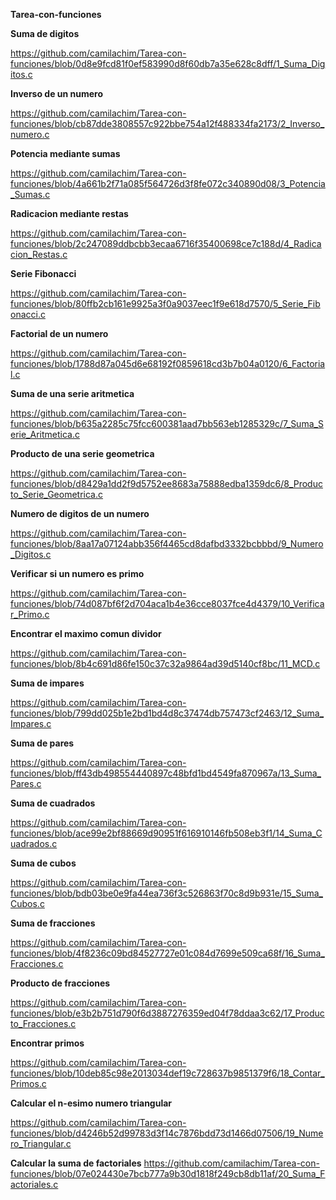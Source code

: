 **Tarea-con-funciones**

**Suma de digitos**

https://github.com/camilachim/Tarea-con-funciones/blob/0d8e9fcd81f0ef583990d8f60db7a35e628c8dff/1_Suma_Digitos.c

**Inverso de un numero**

https://github.com/camilachim/Tarea-con-funciones/blob/cb87dde3808557c922bbe754a12f488334fa2173/2_Inverso_numero.c

**Potencia mediante sumas**

https://github.com/camilachim/Tarea-con-funciones/blob/4a661b2f71a085f564726d3f8fe072c340890d08/3_Potencia_Sumas.c

**Radicacion mediante restas**

https://github.com/camilachim/Tarea-con-funciones/blob/2c247089ddbcbb3ecaa6716f35400698ce7c188d/4_Radicacion_Restas.c

**Serie Fibonacci**

https://github.com/camilachim/Tarea-con-funciones/blob/80ffb2cb161e9925a3f0a9037eec1f9e618d7570/5_Serie_Fibonacci.c

**Factorial de un numero**

https://github.com/camilachim/Tarea-con-funciones/blob/1788d87a045d6e68192f0859618cd3b7b04a0120/6_Factorial.c

**Suma de una serie aritmetica**

https://github.com/camilachim/Tarea-con-funciones/blob/b635a2285c75fcc600381aad7bb563eb1285329c/7_Suma_Serie_Aritmetica.c

**Producto de una serie geometrica**

https://github.com/camilachim/Tarea-con-funciones/blob/d8429a1dd2f9d5752ee8683a75888edba1359dc6/8_Producto_Serie_Geometrica.c

**Numero de digitos de un numero**

https://github.com/camilachim/Tarea-con-funciones/blob/8aa17a07124abb356f4465cd8dafbd3332bcbbbd/9_Numero_Digitos.c

**Verificar si un  numero es primo**

https://github.com/camilachim/Tarea-con-funciones/blob/74d087bf6f2d704aca1b4e36cce8037fce4d4379/10_Verificar_Primo.c

**Encontrar el maximo comun dividor**

https://github.com/camilachim/Tarea-con-funciones/blob/8b4c691d86fe150c37c32a9864ad39d5140cf8bc/11_MCD.c

**Suma de impares**

https://github.com/camilachim/Tarea-con-funciones/blob/799dd025b1e2bd1bd4d8c37474db757473cf2463/12_Suma_Impares.c

**Suma de pares**

https://github.com/camilachim/Tarea-con-funciones/blob/ff43db498554440897c48bfd1bd4549fa870967a/13_Suma_Pares.c

**Suma de cuadrados**

https://github.com/camilachim/Tarea-con-funciones/blob/ace99e2bf88669d90951f616910146fb508eb3f1/14_Suma_Cuadrados.c

**Suma de cubos**

https://github.com/camilachim/Tarea-con-funciones/blob/bdb03be0e9fa44ea736f3c526863f70c8d9b931e/15_Suma_Cubos.c

**Suma de fracciones**

https://github.com/camilachim/Tarea-con-funciones/blob/4f8236c09bd84527727e01c084d7699e509ca68f/16_Suma_Fracciones.c

**Producto de fracciones**

https://github.com/camilachim/Tarea-con-funciones/blob/e3b2b751d790f6d3887276359ed04f78ddaa3c62/17_Producto_Fracciones.c

**Encontrar primos**

https://github.com/camilachim/Tarea-con-funciones/blob/10deb85c98e2013034def19c728637b9851379f6/18_Contar_Primos.c

**Calcular el n-esimo numero triangular**

https://github.com/camilachim/Tarea-con-funciones/blob/d4246b52d99783d3f14c7876bdd73d1466d07506/19_Numero_Triangular.c

**Calcular la suma de factoriales**
https://github.com/camilachim/Tarea-con-funciones/blob/07e024430e7bcb777a9b30d1818f249cb8db11af/20_Suma_Factoriales.c



